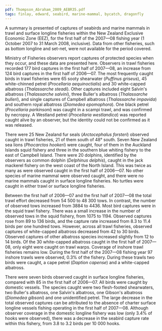 ```yaml
---
pdf: Thompson_Abraham_2009_AEBR35.pdf
tags: finlay, edward, seabird, marine-mammal, bycatch, dragonfly
---
```

A summary is presented of captures of seabirds and marine mammals in trawl and surface longline fisheries within the New Zealand Exclusive Economic Zone (EEZ), for the first half of the 2007—08 fishing year (1 October 2007 to 31 March 2008, inclusive). Data from other fisheries, such as bottom longline and set-net, were not available for the period covered.

Ministry of Fisheries observers report captures of protected species when they occur, and these data are presented here. Observers in trawl fisheries recorded 177 bird captures in the first half of 2007—08, an increase from 124 bird captures in the first half of 2006—07. The most frequently caught birds in trawl fisheries were 65 sooty shearwater (*Puffinus griseus*), 45 white-chinned petrel (*Procellaria aequinoctialis*) and 30 white-capped albatross (*Thalassarche steadi*). Other captures included eight Salvin's albatross (*Thalassarche salvini*), three Buller's albatross (*Thalassarche bulleri*), and single captures of Campbell albatross (*Thalassarche impavida*) and southern royal albatross (*Diomedea epomophora*). One black petrel (*Procellaria parkinsoni*) was caught in a scampi trawl, and was confirmed by necropsy. A Westland petrel (*Procellaria westlandica*) was reported caught alive by an observer, but the identity could not be confirmed as it was released.

There were 25 New Zealand fur seals (*Arctocephalus forsteri*) observed caught in trawl fisheries, 21 of them south of 48&#176; south. Seven New Zealand sea lions (*Phocarctos hookeri*) were caught, four of them in the Auckland Islands squid fishery and three in the southern blue whiting fishery to the east of Campbell Island. There were 20 dolphins, identified by the observers as common dolphin (*Delphinus delphis*), caught in the jack mackerel fishery on the west coast of the North Island. This was twice as many as were observed caught in the first half of 2006—07. No other species of marine mammal were observed caught, and there were no marine mammals caught in surface longline fisheries. No turtles were caught in either trawl or surface longline fisheries.

Between the first half of 2006—07 and the first half of 2007—08 the total trawl effort decreased from 54 500 to 48 300 tows. In contrast, the number of observed tows increased from 3884 to 4436. Most bird captures were in the squid trawl fishery. There was a small increase in the number of observed tows in the squid fishery, from 1075 to 1194. Observed captures rose from 89 to 136 birds, and the capture rate increased from 8.3 to 11.4 birds per one hundred tows. However, across all trawl fisheries, observed captures of white-capped albatross decreased from 42 to 30 birds. Observed captures of other albatross species increased slightly from 12 to 14 birds. Of the 30 white-capped albatross caught in the first half of 2007—08, only eight were caught on trawl warps. Coverage of inshore trawl fisheries remains low. During the first half of the 2007—08 fishing year 97 inshore trawls were observed, 0.3% of the fishery. During these trawls two birds were caught, a cape petrel (*Daption capense*) and a white-capped albatross.

There were seven birds observed caught in surface longline fisheries, compared with 85 in the first half of 2006—07. All birds were caught by domestic vessels. The species caught were two flesh-footed shearwaters, two Buller's albatross, one Salvin's albatross, one Gibson's albatross (*Diomedea gibsoni*) and one unidentified petrel. The large decrease in the total observed captures can be attributed to the absence of charter surface longline vessels fishing operating in the first half of 2007&#8212;08. Although observer coverage in the domestic longline fishery was low (only 3.4% of hooks were observed), there was a decrease in the seabird capture rate within this fishery, from 3.8 to 3.2 birds per 10 000 hooks.
